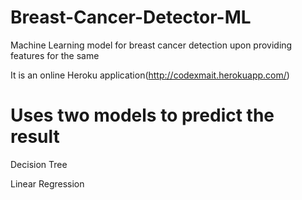 # Breast-Cancer-Detector-ML
Machine Learning model for breast cancer detection upon providing features for the same

It is an online Heroku application(http://codexmait.herokuapp.com/)

# Uses two models to predict the result

 Decision Tree
 
 Linear Regression

